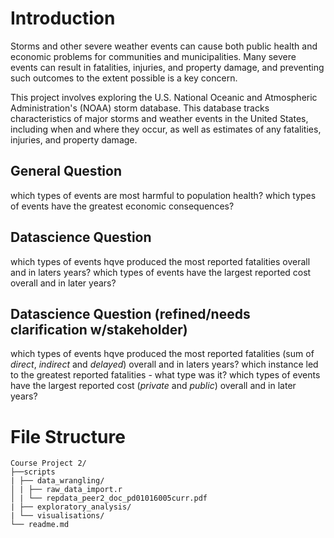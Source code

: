 # Introduction

Storms and other severe weather events can cause both public health and economic problems for communities and municipalities. Many severe events can result in fatalities, injuries, and property damage, and preventing such outcomes to the extent possible is a key concern.

This project involves exploring the U.S. National Oceanic and Atmospheric Administration's (NOAA) storm database. This database tracks characteristics of major storms and weather events in the United States, including when and where they occur, as well as estimates of any fatalities, injuries, and property damage.


## General Question

which types of events are most harmful to population health?
which types of events have the greatest economic consequences?

## Datascience Question

which types of events hqve produced the most reported fatalities overall and in laters years?
which types of events have the largest reported cost overall and in later years?

## Datascience Question (refined/needs clarification w/stakeholder)

which types of events hqve produced the most reported fatalities (sum of *direct*, *indirect* and *delayed*) overall and in laters years?
which instance led to the greatest reported fatalities - what type was it?
which types of events have the largest reported cost (*private* and *public*) overall and in later years?


# File Structure

```{txt}
Course Project 2/ 
├──scripts
| ├── data_wrangling/
│ | ├── raw_data_import.r
│ | └── repdata_peer2_doc_pd01016005curr.pdf
| ├── exploratory_analysis/
| └── visualisations/
└── readme.md 
```
